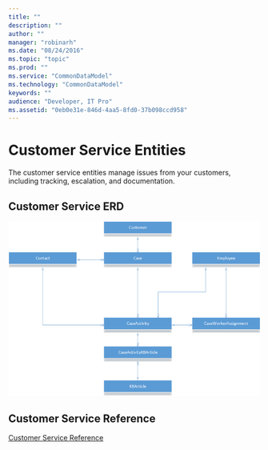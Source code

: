 ```yaml
---
title: ""
description: ""
author: ""
manager: "robinarh"
ms.date: "08/24/2016"
ms.topic: "topic"
ms.prod: ""
ms.service: "CommonDataModel"
ms.technology: "CommonDataModel"
keywords: ""
audience: "Developer, IT Pro"
ms.assetid: "0eb0e31e-846d-4aa5-8fd0-37b098ccd958"
---
```


# Customer Service Entities

The customer service entities manage issues from your customers, including tracking, escalation, and documentation.

## Customer Service ERD

![Customer Service ERD](/entity-reference/media/customer-service.png "Customer Service ERD")

## Customer Service Reference

[Customer Service Reference](/entity-reference/entity-tables/customer-service.md "Customer Service Reference")
